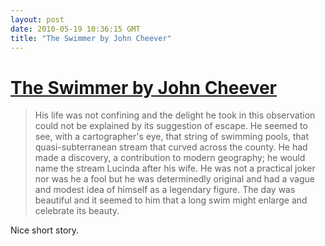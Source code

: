 ```yaml
---
layout: post
date: 2010-05-19 10:36:15 GMT
title: "The Swimmer by John Cheever"
---
```

# [The Swimmer by John Cheever](http://shortstoryclassics.50megs.com/cheeverswimmer.html)

> His life was not confining and the delight he took in this observation could not be explained by its suggestion of escape. He seemed to see, with a cartographer's eye, that string of swimming pools, that quasi-subterranean stream that curved across the county. He had made a discovery, a contribution to modern geography; he would name the stream Lucinda after his wife. He was not a practical joker nor was he a fool but he was determinedly original and had a vague and modest idea of himself as a legendary figure. The day was beautiful and it seemed to him that a long swim might enlarge and celebrate its beauty.

Nice short story.